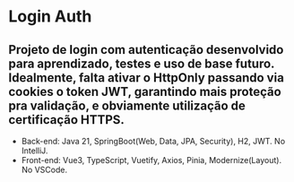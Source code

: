 ﻿# Login Auth

## Projeto de login com autenticação desenvolvido para aprendizado, testes e uso de base futuro. Idealmente, falta ativar o HttpOnly passando via cookies o token JWT, garantindo mais proteção pra validação, e obviamente utilização de certificação HTTPS.

- Back-end: Java 21, SpringBoot(Web, Data, JPA, Security), H2, JWT. No IntelliJ.
- Front-end: Vue3, TypeScript, Vuetify, Axios, Pinia, Modernize(Layout). No VSCode.
